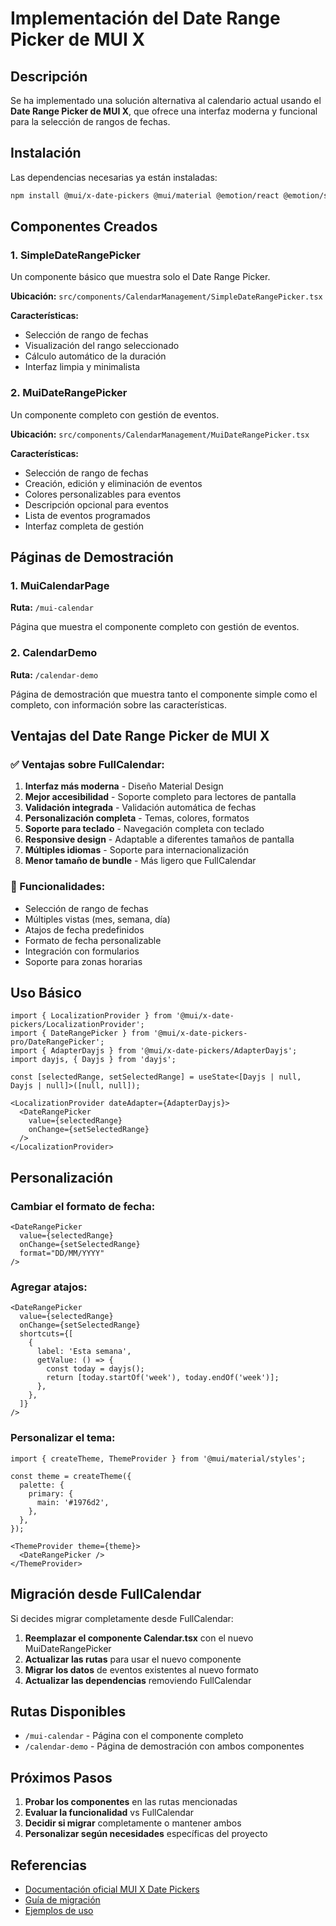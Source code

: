 # Implementación del Date Range Picker de MUI X

## Descripción

Se ha implementado una solución alternativa al calendario actual usando el **Date Range Picker de MUI X**, que ofrece una interfaz moderna y funcional para la selección de rangos de fechas.

## Instalación

Las dependencias necesarias ya están instaladas:

```bash
npm install @mui/x-date-pickers @mui/material @emotion/react @emotion/styled dayjs
```

## Componentes Creados

### 1. SimpleDateRangePicker
Un componente básico que muestra solo el Date Range Picker.

**Ubicación:** `src/components/CalendarManagement/SimpleDateRangePicker.tsx`

**Características:**
- Selección de rango de fechas
- Visualización del rango seleccionado
- Cálculo automático de la duración
- Interfaz limpia y minimalista

### 2. MuiDateRangePicker
Un componente completo con gestión de eventos.

**Ubicación:** `src/components/CalendarManagement/MuiDateRangePicker.tsx`

**Características:**
- Selección de rango de fechas
- Creación, edición y eliminación de eventos
- Colores personalizables para eventos
- Descripción opcional para eventos
- Lista de eventos programados
- Interfaz completa de gestión

## Páginas de Demostración

### 1. MuiCalendarPage
**Ruta:** `/mui-calendar`

Página que muestra el componente completo con gestión de eventos.

### 2. CalendarDemo
**Ruta:** `/calendar-demo`

Página de demostración que muestra tanto el componente simple como el completo, con información sobre las características.

## Ventajas del Date Range Picker de MUI X

### ✅ Ventajas sobre FullCalendar:
1. **Interfaz más moderna** - Diseño Material Design
2. **Mejor accesibilidad** - Soporte completo para lectores de pantalla
3. **Validación integrada** - Validación automática de fechas
4. **Personalización completa** - Temas, colores, formatos
5. **Soporte para teclado** - Navegación completa con teclado
6. **Responsive design** - Adaptable a diferentes tamaños de pantalla
7. **Múltiples idiomas** - Soporte para internacionalización
8. **Menor tamaño de bundle** - Más ligero que FullCalendar

### 🔧 Funcionalidades:
- Selección de rango de fechas
- Múltiples vistas (mes, semana, día)
- Atajos de fecha predefinidos
- Formato de fecha personalizable
- Integración con formularios
- Soporte para zonas horarias

## Uso Básico

```tsx
import { LocalizationProvider } from '@mui/x-date-pickers/LocalizationProvider';
import { DateRangePicker } from '@mui/x-date-pickers-pro/DateRangePicker';
import { AdapterDayjs } from '@mui/x-date-pickers/AdapterDayjs';
import dayjs, { Dayjs } from 'dayjs';

const [selectedRange, setSelectedRange] = useState<[Dayjs | null, Dayjs | null]>([null, null]);

<LocalizationProvider dateAdapter={AdapterDayjs}>
  <DateRangePicker
    value={selectedRange}
    onChange={setSelectedRange}
  />
</LocalizationProvider>
```

## Personalización

### Cambiar el formato de fecha:
```tsx
<DateRangePicker
  value={selectedRange}
  onChange={setSelectedRange}
  format="DD/MM/YYYY"
/>
```

### Agregar atajos:
```tsx
<DateRangePicker
  value={selectedRange}
  onChange={setSelectedRange}
  shortcuts={[
    {
      label: 'Esta semana',
      getValue: () => {
        const today = dayjs();
        return [today.startOf('week'), today.endOf('week')];
      },
    },
  ]}
/>
```

### Personalizar el tema:
```tsx
import { createTheme, ThemeProvider } from '@mui/material/styles';

const theme = createTheme({
  palette: {
    primary: {
      main: '#1976d2',
    },
  },
});

<ThemeProvider theme={theme}>
  <DateRangePicker />
</ThemeProvider>
```

## Migración desde FullCalendar

Si decides migrar completamente desde FullCalendar:

1. **Reemplazar el componente Calendar.tsx** con el nuevo MuiDateRangePicker
2. **Actualizar las rutas** para usar el nuevo componente
3. **Migrar los datos** de eventos existentes al nuevo formato
4. **Actualizar las dependencias** removiendo FullCalendar

## Rutas Disponibles

- `/mui-calendar` - Página con el componente completo
- `/calendar-demo` - Página de demostración con ambos componentes

## Próximos Pasos

1. **Probar los componentes** en las rutas mencionadas
2. **Evaluar la funcionalidad** vs FullCalendar
3. **Decidir si migrar** completamente o mantener ambos
4. **Personalizar según necesidades** específicas del proyecto

## Referencias

- [Documentación oficial MUI X Date Pickers](https://mui.com/x/react-date-pickers/date-range-picker/)
- [Guía de migración](https://mui.com/x/migration/)
- [Ejemplos de uso](https://mui.com/x/react-date-pickers/) 
